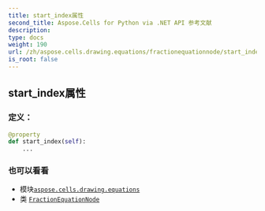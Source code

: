 ```yaml
---
title: start_index属性
second_title: Aspose.Cells for Python via .NET API 参考文献
description:
type: docs
weight: 190
url: /zh/aspose.cells.drawing.equations/fractionequationnode/start_index/
is_root: false
---
```

## start_index属性
### 定义：
```python
@property
def start_index(self):
    ...
```

### 也可以看看
* 模块[`aspose.cells.drawing.equations`](../../)
* 类 [`FractionEquationNode`](/cells/python-net/zh/aspose.cells.drawing.equations/fractionequationnode)

